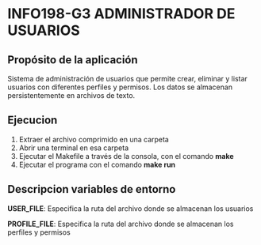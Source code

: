 # INFO198-G3 ADMINISTRADOR DE USUARIOS

## Propósito de la aplicación
Sistema de administración de usuarios que permite crear, eliminar y listar usuarios con diferentes perfiles y permisos. Los datos se almacenan persistentemente en archivos de texto.

## Ejecucion
1) Extraer el archivo comprimido en una carpeta
2) Abrir una terminal en esa carpeta
3) Ejecutar el Makefile a través de la consola, con el comando **make**
4) Ejecutar el programa con el comando **make run**

## Descripcion variables de entorno
**USER_FILE**: Especifica la ruta del archivo donde se almacenan los usuarios

**PROFILE_FILE**: Especifica la ruta del archivo donde se almacenan los perfiles y permisos
